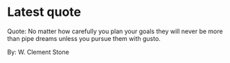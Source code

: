 # Latest quote 

Quote: No matter how carefully you plan your goals they will never be more than pipe dreams unless you pursue them with gusto. 

By: W. Clement Stone